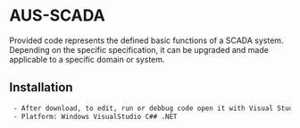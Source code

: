 # AUS-SCADA

Provided code represents the defined basic functions of a SCADA system. Depending on the specific specification, it can be upgraded and made applicable to a specific domain or system.

## Installation
```bash
 - After download, to edit, run or debbug code open it with Visual Studio 
 - Platform: Windows VisualStudio C## .NET
```

